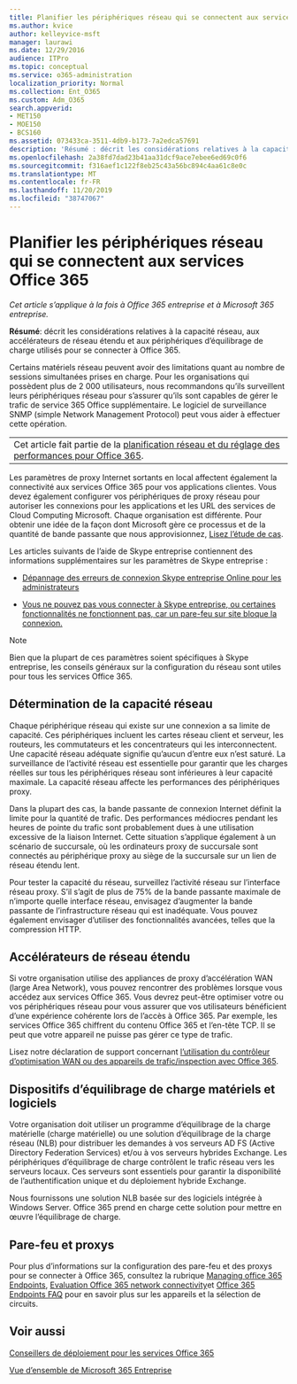 ```yaml
---
title: Planifier les périphériques réseau qui se connectent aux services Office 365
ms.author: kvice
author: kelleyvice-msft
manager: laurawi
ms.date: 12/29/2016
audience: ITPro
ms.topic: conceptual
ms.service: o365-administration
localization_priority: Normal
ms.collection: Ent_O365
ms.custom: Adm_O365
search.appverid:
- MET150
- MOE150
- BCS160
ms.assetid: 073433ca-3511-4db9-b173-7a2edca57691
description: 'Résumé : décrit les considérations relatives à la capacité réseau, aux accélérateurs de réseau étendu et aux périphériques d’équilibrage de charge utilisés pour se connecter à Office 365.'
ms.openlocfilehash: 2a38fd7dad23b41aa31dcf9ace7ebee6ed69c0f6
ms.sourcegitcommit: f316aef1c122f8eb25c43a56bc894c4aa61c8e0c
ms.translationtype: MT
ms.contentlocale: fr-FR
ms.lasthandoff: 11/20/2019
ms.locfileid: "38747067"
---
```

# <a name="plan-for-network-devices-that-connect-to-office-365-services"></a>Planifier les périphériques réseau qui se connectent aux services Office 365

*Cet article s’applique à la fois à Office 365 entreprise et à Microsoft 365 entreprise.*
  
**Résumé**: décrit les considérations relatives à la capacité réseau, aux accélérateurs de réseau étendu et aux périphériques d’équilibrage de charge utilisés pour se connecter à Office 365.

Certains matériels réseau peuvent avoir des limitations quant au nombre de sessions simultanées prises en charge. Pour les organisations qui possèdent plus de 2 000 utilisateurs, nous recommandons qu’ils surveillent leurs périphériques réseau pour s’assurer qu’ils sont capables de gérer le trafic de service 365 Office supplémentaire. Le logiciel de surveillance SNMP (simple Network Management Protocol) peut vous aider à effectuer cette opération.

||
|:-----|
| Cet article fait partie de la [planification réseau et du réglage des performances pour Office 365](https://aka.ms/tune).|

Les paramètres de proxy Internet sortants en local affectent également la connectivité aux services Office 365 pour vos applications clientes. Vous devez également configurer vos périphériques de proxy réseau pour autoriser les connexions pour les applications et les URL des services de Cloud Computing Microsoft. Chaque organisation est différente. Pour obtenir une idée de la façon dont Microsoft gère ce processus et de la quantité de bande passante que nous approvisionnez, [Lisez l’étude de cas](https://www.microsoft.com/itshowcase/Article/Content/631/Optimizing-network-performance-for-Microsoft-Office-365).
  
Les articles suivants de l’aide de Skype entreprise contiennent des informations supplémentaires sur les paramètres de Skype entreprise :
  
- [Dépannage des erreurs de connexion Skype entreprise Online pour les administrateurs](https://docs.microsoft.com/skypeforbusiness/set-up-skype-for-business-online/troubleshooting-sign-in-errors-for-admins)

- [Vous ne pouvez pas vous connecter à Skype entreprise, ou certaines fonctionnalités ne fonctionnent pas, car un pare-feu sur site bloque la connexion.](https://go.microsoft.com/fwlink/p/?LinkID=243625)

> [!NOTE]
> Bien que la plupart de ces paramètres soient spécifiques à Skype entreprise, les conseils généraux sur la configuration du réseau sont utiles pour tous les services Office 365.
  
## <a name="determining-network-capacity"></a>Détermination de la capacité réseau

Chaque périphérique réseau qui existe sur une connexion a sa limite de capacité. Ces périphériques incluent les cartes réseau client et serveur, les routeurs, les commutateurs et les concentrateurs qui les interconnectent. Une capacité réseau adéquate signifie qu’aucun d’entre eux n’est saturé. La surveillance de l’activité réseau est essentielle pour garantir que les charges réelles sur tous les périphériques réseau sont inférieures à leur capacité maximale. La capacité réseau affecte les performances des périphériques proxy.
  
Dans la plupart des cas, la bande passante de connexion Internet définit la limite pour la quantité de trafic. Des performances médiocres pendant les heures de pointe du trafic sont probablement dues à une utilisation excessive de la liaison Internet. Cette situation s’applique également à un scénario de succursale, où les ordinateurs proxy de succursale sont connectés au périphérique proxy au siège de la succursale sur un lien de réseau étendu lent.
  
Pour tester la capacité du réseau, surveillez l’activité réseau sur l’interface réseau proxy. S’il s’agit de plus de 75% de la bande passante maximale de n’importe quelle interface réseau, envisagez d’augmenter la bande passante de l’infrastructure réseau qui est inadéquate. Vous pouvez également envisager d’utiliser des fonctionnalités avancées, telles que la compression HTTP.
  
## <a name="wan-accelerators"></a>Accélérateurs de réseau étendu

Si votre organisation utilise des appliances de proxy d’accélération WAN (large Area Network), vous pouvez rencontrer des problèmes lorsque vous accédez aux services Office 365. Vous devrez peut-être optimiser votre ou vos périphériques réseau pour vous assurer que vos utilisateurs bénéficient d’une expérience cohérente lors de l’accès à Office 365. Par exemple, les services Office 365 chiffrent du contenu Office 365 et l’en-tête TCP. Il se peut que votre appareil ne puisse pas gérer ce type de trafic.
  
Lisez notre déclaration de support concernant [l’utilisation du contrôleur d’optimisation WAN ou des appareils de trafic/inspection avec Office 365](https://support.microsoft.com/kb/2690045).
  
## <a name="hardware-and-software-load-balancing-devices"></a>Dispositifs d’équilibrage de charge matériels et logiciels

Votre organisation doit utiliser un programme d’équilibrage de la charge matérielle (charge matérielle) ou une solution d’équilibrage de la charge réseau (NLB) pour distribuer les demandes à vos serveurs AD FS (Active Directory Federation Services) et/ou à vos serveurs hybrides Exchange. Les périphériques d’équilibrage de charge contrôlent le trafic réseau vers les serveurs locaux. Ces serveurs sont essentiels pour garantir la disponibilité de l’authentification unique et du déploiement hybride Exchange.
  
Nous fournissons une solution NLB basée sur des logiciels intégrée à Windows Server. Office 365 prend en charge cette solution pour mettre en œuvre l’équilibrage de charge.
  
## <a name="firewalls-and-proxies"></a>Pare-feu et proxys

Pour plus d’informations sur la configuration des pare-feu et des proxys pour se connecter à Office 365, consultez la rubrique [Managing office 365 Endpoints](https://support.office.com/article/99cab9d4-ef59-4207-9f2b-3728eb46bf9a), [Evaluation Office 365 network connectivity](assessing-network-connectivity.md)et [Office 365 Endpoints FAQ](https://support.office.com/article/d4088321-1c89-4b96-9c99-54c75cae2e6d) pour en savoir plus sur les appareils et la sélection de circuits.
  
## <a name="see-also"></a>Voir aussi

[Conseillers de déploiement pour les services Office 365](deployment-advisors-for-office-365.md)

[Vue d’ensemble de Microsoft 365 Entreprise](https://docs.microsoft.com/microsoft-365/enterprise/microsoft-365-overview)
